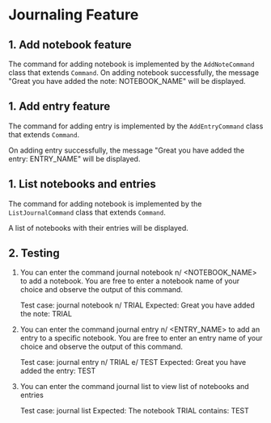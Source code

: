 # Journaling Feature

## 1. Add notebook feature

The command for adding notebook is implemented by the `AddNoteCommand` class that extends `Command`.
On adding notebook successfully, the message "Great you have added the note: NOTEBOOK_NAME" will be displayed.

## 1. Add entry feature

The command for adding entry is implemented by the `AddEntryCommand` class that extends `Command`.

On adding entry successfully, the message "Great you have added the entry: ENTRY_NAME" will be displayed.

## 1. List notebooks and entries

The command for adding notebook is implemented by the `ListJournalCommand` class that extends `Command`.

A list of notebooks with their entries will be displayed.

## 2. Testing

1. You can enter the command journal notebook n/ <NOTEBOOK_NAME> to add a notebook.
You are free to enter a notebook name of your choice and observe the output of this command.

    Test case: journal notebook n/ TRIAL
    Expected: Great you have added the note: TRIAL
2. You can enter the command journal entry n/ <ENTRY_NAME> to add an entry to a specific notebook.
You are free to enter an entry name of your choice and observe the output of this command.

    Test case: journal entry n/ TRIAL e/ TEST
    Expected: Great you have added the entry: TEST
3. You can enter the command journal list to view list of notebooks and entries

    Test case: journal list
    Expected: The notebook TRIAL contains:
              TEST
